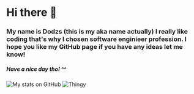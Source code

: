 # Hi there 👋
### My name is Dodzs (this is my aka name actually) I really like coding that's why I chosen software enginieer profession. I hope you like my GitHub page if you have any ideas let me know! 
##### Have a nice day tho! ^^

![My stats on GitHub](https://github-readme-stats.vercel.app/api?username=D0dzs&show_icons=true&hide_border=true&theme=onedark)
![Thingy](https://github-profile-trophy.vercel.app/?username=d0dzs&theme=onedark)
<!-- ![Langues I prefer](https://github-readme-stats.vercel.app/api/top-langs/?username=D0dzs&theme=dark)  -->

<!--
**D0dzs/D0dzs** is a ✨ _special_ ✨ repository because its `README.md` (this file) appears on your GitHub profile.

Here are some ideas to get you started:

- 🔭 I’m currently working on ...
- 🌱 I’m currently learning ...
- 👯 I’m looking to collaborate on ...
- 🤔 I’m looking for help with ...
- 💬 Ask me about ...
- 📫 How to reach me: ...
- 😄 Pronouns: ...
- ⚡ Fun fact: ...
-->
